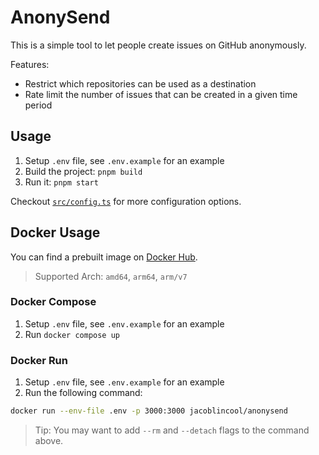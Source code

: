 # AnonySend

This is a simple tool to let people create issues on GitHub anonymously.

Features:

- Restrict which repositories can be used as a destination
- Rate limit the number of issues that can be created in a given time period

## Usage

1. Setup `.env` file, see `.env.example` for an example
2. Build the project: `pnpm build`
3. Run it: `pnpm start`

Checkout [`src/config.ts`](src/config.ts) for more configuration options.

## Docker Usage

You can find a prebuilt image on [Docker Hub](https://hub.docker.com/r/jacoblincool/anonysend/tags).

> Supported Arch: `amd64`, `arm64`, `arm/v7`

### Docker Compose

1. Setup `.env` file, see `.env.example` for an example
2. Run `docker compose up`

### Docker Run

1. Setup `.env` file, see `.env.example` for an example
2. Run the following command:

```sh
docker run --env-file .env -p 3000:3000 jacoblincool/anonysend
```

> Tip: You may want to add `--rm` and `--detach` flags to the command above.
